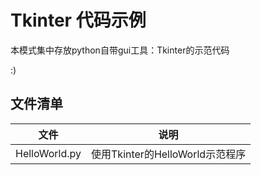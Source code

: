 # Tkinter 代码示例

本模式集中存放python自带gui工具：Tkinter的示范代码

:)

## 文件清单

| 文件 | 说明 |
| ---- | ---- |
| HelloWorld.py | 使用Tkinter的HelloWorld示范程序|
